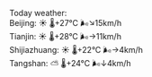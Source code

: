 Today weather:  
Beijing: ☀️   🌡️+27°C 🌬️↘15km/h  
Tianjin: ☀️   🌡️+28°C 🌬️→11km/h  
Shijiazhuang: ☀️   🌡️+22°C 🌬️→4km/h  
Tangshan: ⛅️  🌡️+24°C 🌬️↓4km/h  
